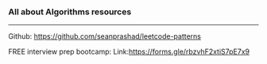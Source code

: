 ### All about Algorithms resources 
---
Github: https://github.com/seanprashad/leetcode-patterns

FREE interview prep bootcamp: Link:https://forms.gle/rbzvhF2xtiS7pE7x9
